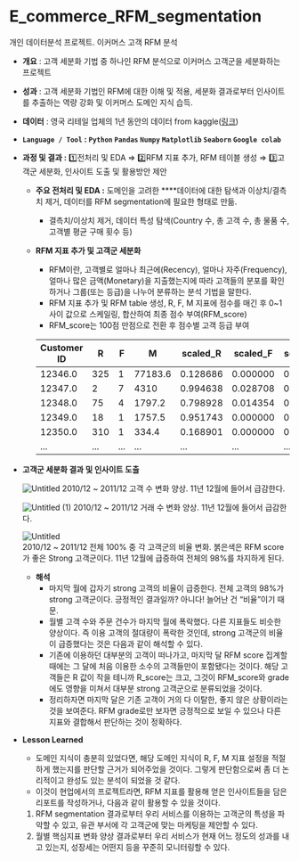 # E_commerce_RFM_segmentation
개인 데이터분석 프로젝트. 이커머스 고객 RFM 분석

- **개요** : 고객 세분화 기법 중 하나인 RFM 분석으로 이커머스 고객군을 세분화하는 프로젝트
- **성과** : 고객 세분화 기법인 RFM에 대한 이해 및 적용, 세분화 결과로부터 인사이트를 추출하는 역량 강화 및 이커머스 도메인 지식 습득.
- **데이터** : 영국 리테일 업체의 1년 동안의 데이터 from kaggle([링크](https://www.kaggle.com/datasets/mashlyn/online-retail-ii-uci/data))
- **`Language / Tool`  : `Python` `Pandas` `Numpy` `Matplotlib` `Seaborn` `Google colab`**
- **과정 및 결과 :** 1️⃣전처리 및 EDA  ⇒  2️⃣RFM 지표 추가, RFM 테이블 생성  ⇒  3️⃣고객군 세분화, 인사이트 도출 및 활용방안 제안
    - **주요 전처리 및 EDA :** 도메인을 고려한 ****데이터에 대한 탐색과 이상치/결측치 제거, 데이터를 RFM segmentation에 필요한 형태로 만듦.
        - 결측치/이상치 제거, 데이터 특성 탐색(Country 수, 총 고객 수, 총 물품 수, 고객별 평균 구매 횟수 등)
    - **RFM 지표 추가 및 고객군 세분화**
        - RFM이란, 고객별로 얼마나 최근에(Recency), 얼마나 자주(Frequency), 얼마나 많은 금액(Monetary)을 지출했는지에 따라 고객들의 분포를 확인하거나 그룹(또는 등급)을 나누어 분류하는 분석 기법을 말한다.
        - RFM 지표 추가 및 RFM table 생성, R, F, M 지표에 점수를 매긴 후 0~1 사이 값으로 스케일링, 합산하여 최종 점수 부여(RFM_score)
        - RFM_score는 100점 만점으로 전환 후 점수별 고객 등급 부여
        
        | Customer ID | R | F | M | scaled_R | scaled_F | scaled_M | RFM_score |
        | --- | --- | --- | --- | --- | --- | --- | --- |
        | 12346.0 | 325 | 1 | 77183.6 | 0.128686 | 0.000000 | 0.275453 | 16 |
        | 12347.0 | 2 | 7 | 4310 | 0.994638 | 0.028708 | 0.015382 | 42 |
        | 12348.0 | 75 | 4 | 1797.2 | 0.798928 | 0.014354 | 0.006414 | 33 |
        | 12349.0 | 18 | 1 | 1757.5 | 0.951743 | 0.000000 | 0.006272 | 39 |
        | 12350.0 | 310 | 1 | 334.4 | 0.168901 | 0.000000 | 0.001193 | 7 |
        | ... | ... | ... | ... | ... | ... | ... | ... |

- **고객군 세분화 결과 및 인사이트 도출**
    
    
    ![Untitled](https://github.com/Namgyeongbeen/E_commerce_RFM_segmentation/assets/152850843/590b553b-69e6-426c-9d9b-ad8911162de4)
    2010/12 ~ 2011/12 고객 수 변화 양상. 11년 12월에 들어서 급감한다.



    ![Untitled (1)](https://github.com/Namgyeongbeen/E_commerce_RFM_segmentation/assets/152850843/dfd423bb-0c68-433d-9d64-810425a2b94a)
    2010/12 ~ 2011/12 거래 수 변화 양상. 11년 12월에 들어서 급감한다.



    ![Untitled](https://github.com/Namgyeongbeen/E_commerce_RFM_segmentation/assets/152850843/b56e6da6-1936-43fd-a458-451b09f29e1a)    
    2010/12 ~ 2011/12 전체 100% 중 각 고객군의 비율 변화. 붉은색은 RFM score가 좋은 Strong 고객군이다. 11년 12월에 급증하여 전체의 98%를 차지하게 된다.
    
    - **해석**
        - 마지막 월에 갑자기 strong 고객의 비율이 급증한다. 전체 고객의 98%가 strong 고객군이다. 긍정적인 결과일까? 아니다!  늘어난 건 “비율”이기 때문.
        - 월별 고객 수와 주문 건수가 마지막 월에 폭락했다. 다른 지표들도 비슷한 양상이다. 즉 이용 고객의 절대량이 폭락한 것인데, strong 고객군의 비율이 급증했다는 것은 다음과 같이 해석할 수 있다.
        - 기존에 이용하던 대부분의 고객이 떠나가고, 마지막 달 RFM score 집계할 때에는 그 달에 처음 이용한 소수의 고객들만이 포함됐다는 것이다. 해당 고객들은 R 값이 작을 테니까 R_score는 크고, 그것이 RFM_score와 grade에도 영향을 미쳐서 대부분 strong 고객군으로 분류되었을 것이다.
        - 정리하자면 마지막 달은 기존 고객이 거의 다 이탈한, 좋지 않은 상황이라는 것을 보여준다. RFM grade로만 보자면 긍정적으로 보일 수 있으나 다른 지표와 결합해서 판단하는 것이 정확하다.

- **Lesson Learned**
    - 도메인 지식이 충분히 있었다면, 해당 도메인 지식이 R, F, M 지표 설정을 적절하게 했는지를 판단할 근거가 되어주었을 것이다. 
    그렇게 판단함으로써 좀 더 논리적이고 완성도 있는 분석이 되었을 것 같다.
    - 이것이 현업에서의 프로젝트라면, RFM 지표를 활용해 얻은 인사이트들을 담은 리포트를 작성하거나, 다음과 같이 활용할 수 있을 것이다.
    1. RFM segmentation 결과로부터 우리 서비스를 이용하는 고객군의 특성을 파악할 수 있고, 유관 부서에 각 고객군에 맞는 마케팅을 제안할 수 있다.
    2. 월별 핵심지표 변화 양상 결과로부터 우리 서비스가 현재 어느 정도의 성과를 내고 있는지, 성장세는 어떤지 등을 꾸준히 모니터링할 수 있다.
